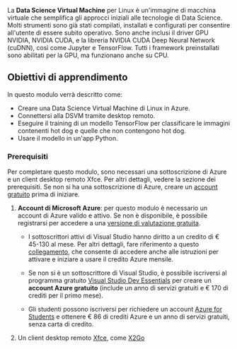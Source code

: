 La **Data Science Virtual Machine** per Linux è un'immagine di macchina virtuale che semplifica gli approcci iniziali alle tecnologie di Data Science. Molti strumenti sono già stati compilati, installati e configurati per consentire all'utente di essere subito operativo. Sono anche inclusi il driver GPU NVIDIA, NVIDIA CUDA, e la libreria NVIDIA CUDA Deep Neural Network (cuDNN), così come Jupyter e TensorFlow. Tutti i framework preinstallati sono abilitati per la GPU, ma funzionano anche su CPU.

## <a name="learning-objectives"></a>Obiettivi di apprendimento

In questo modulo verrà descritto come:

- Creare una Data Science Virtual Machine di Linux in Azure.
- Connettersi alla DSVM tramite desktop remoto.
- Eseguire il training di un modello TensorFlow per classificare le immagini contenenti hot dog e quelle che non contengono hot dog.
- Usare il modello in un'app Python.

### <a name="prerequisites"></a>Prerequisiti
<!---TODO: This is really long, need to make more concise and also add to index.yml--->

Per completare questo modulo, sono necessari una sottoscrizione di Azure e un client desktop remoto Xfce. Per altri dettagli, vedere la sezione dei prerequisiti. Se non si ha una sottoscrizione di Azure, creare un [account gratuito](https://azure.microsoft.com/free/?WT.mc_id=A261C142F) prima di iniziare.

 1. **Account di Microsoft Azure**: per questo modulo è necessario un account di Azure valido e attivo. Se non è disponibile, è possibile registrarsi per accedere a una [versione di valutazione gratuita](https://azure.microsoft.com/free/).

    * I sottoscrittori attivi di Visual Studio hanno diritto a un credito di € 45-130 al mese. Per altri dettagli, fare riferimento a questo [collegamento](https://azure.microsoft.com/pricing/member-offers/msdn-benefits-details/), che consente di accedere anche alle istruzioni per attivare e iniziare a usare il credito Azure mensile.

    * Se non si è un sottoscrittore di Visual Studio, è possibile iscriversi al programma gratuito [Visual Studio Dev Essentials](https://www.visualstudio.com/dev-essentials/) per creare un **account Azure gratuito** (include un anno di servizi gratuiti e € 170 di crediti per il primo mese).

    * Gli studenti possono iscriversi per richiedere un account [Azure for Students](https://aka.ms/azure4students) e ottenere € 86 di crediti Azure e un anno di servizi gratuiti, senza carta di credito. 

1. Un client desktop remoto [Xfce](https://xfce.org/), come [X2Go](https://wiki.x2go.org/doku.php/download:start)